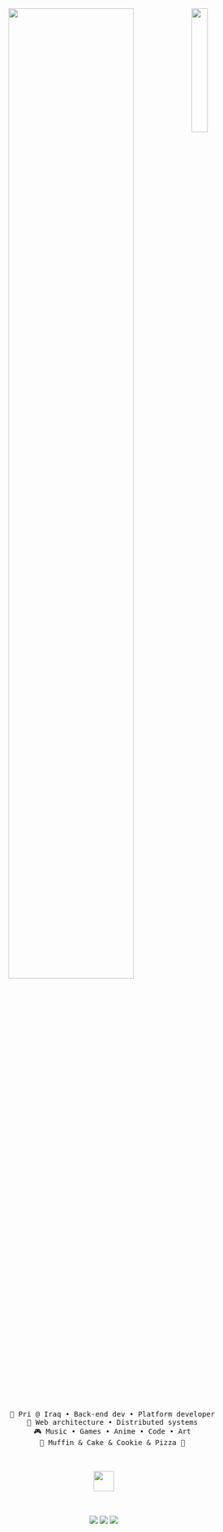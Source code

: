 <div align="center">
<img src="https://github.com/innng/innng/assets/26755058/5e0ce0fb-c544-4f8c-a307-5849165746d0" width="25%" align="right" />
<img src="https://readme-typing-svg.demolab.com?font=Inconsolata&weight=500&size=50&duration=4000&pause=300&color=A7A459&center=true&vCenter=true&multiline=true&repeat=false&random=false&width=1300&height=140&lines=Hello+hello;I'm+Yousif%2C+a+tech+goblin+and+friend+wannabe+%E2%9C%A9" width="70%" />
<br><br>
<pre>
    💼 Pri @ Iraq • Back-end dev • Platform developer
    📖 Web architecture • Distributed systems
    🎮 Music • Games • Anime • Code • Art
    🐾 Muffin & Cake & Cookie & Pizza 🐤
</pre>
<br><br>
<img src="https://raw.githubusercontent.com/innng/innng/master/assets/kyubey.gif" height="40" />
<br><br><br>
    
[![](https://img.shields.io/badge/Twitter-6364ff)](https://twitter.com/Y00uslf)
[![](https://img.shields.io/badge/Instagram!-ff66ab)](https://www.instagram.com/y.ouslf/)
[![](https://img.shields.io/badge/Telegram-69899c)](https://t.me/youslf)
</div>
